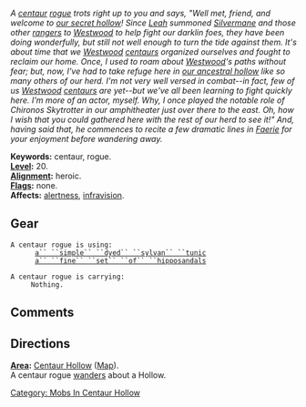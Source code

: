 *A [centaur](Centaurs.md "wikilink")
[rogue](:Category:_Rogues.md "wikilink") trots right up to you and says,
"Well met, friend, and welcome to [our secret
hollow](:Category:_Centaur_Hollow.md "wikilink")! Since
[Leah](Leah.md "wikilink") summoned
[Silvermane](Silvermane.md "wikilink") and those other
[rangers](:Category:_Rangers.md "wikilink") to
[Westwood](:Category:_Westwood.md "wikilink") to help fight our darklin
foes, they have been doing wonderfully, but still not well enough to
turn the tide against them. It's about time that we
[Westwood](:Category:_Westwood.md "wikilink")
[centaurs](Centaurs.md "wikilink") organized ourselves and fought to
reclaim our home. Once, I used to roam about
[Westwood](:Category:_Westwood.md "wikilink")'s paths without fear; but,
now, I've had to take refuge here in [our ancestral
hollow](:Category:_Centaur_Hollow.md "wikilink") like so many others of
our herd. I'm not very well versed in combat--in fact, few of us
[Westwood](:Category:_Westwood.md "wikilink")
[centaurs](Centaurs.md "wikilink") are yet--but we've all been learning
to fight quickly here. I'm more of an actor, myself. Why, I once played
the notable role of Chironos Skytrotter in our amphitheater just over
there to the east. Oh, how I wish that you could gathered here with the
rest of our herd to see it!" And, having said that, he commences to
recite a few dramatic lines in [Faerie](Faerie_Language.md "wikilink")
for your enjoyment before wandering away.*

**Keywords:** centaur, rogue.  
**[Level](Level.md "wikilink"):** 20.  
**[Alignment](Alignment.md "wikilink"):** heroic.  
**[Flags](:Category:_Mob_Types.md "wikilink"):** none.  
**Affects:** [alertness](Alertness.md "wikilink"),
[infravision](Infravision.md "wikilink").  

## Gear

`A centaur rogue is using:`  
<worn on body>`      `[`a`` ``simple`` ``dyed`` ``sylvan`` ``tunic`](Simple_Dyed_Silvan_Tunic.md "wikilink")  
<worn on feet>`      `[`a`` ``fine`` ``set`` ``of`` ``hipposandals`](Fine_Set_Of_Hipposandals.md "wikilink")

`A centaur rogue is carrying:`  
`     Nothing.`

## Comments

## Directions

**[Area](:Category:_Areas.md "wikilink"):** [Centaur
Hollow](:Category:_Centaur_Hollow.md "wikilink")
([Map](Centaur_Hollow_Map.md "wikilink")).  
A centaur rogue [wanders](Wandering_Mobs.md "wikilink") about a
Hollow.  

[Category: Mobs In Centaur
Hollow](Category:_Mobs_In_Centaur_Hollow "wikilink")
